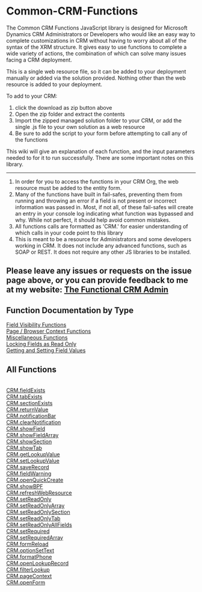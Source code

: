 # Common-CRM-Functions
The Common CRM Functions JavaScript library is designed for Microsoft Dynamics CRM Administrators or Developers who would like an easy way to complete customizations in CRM without having to worry about all of the syntax of the XRM structure. It gives easy to use functions to complete a wide variety of actions, the combination of which can solve many issues facing a CRM deployment. 

This is a single web resource file, so it can be added to your deployment manually or added via the solution provided. Nothing other than the web resource is added to your deployment.

To add to your CRM:

1) click the download as zip button above
2) Open the zip folder and extract the contents
3) Import the zipped managed solution folder to your CRM, or add the single .js file to your own solution as a web resource
4) Be sure to add the script to your form before attempting to call any of the functions

This wiki will give an explanation of each function, and the input parameters needed to for it to run successfully. There are some important notes on this library.

***

1) In order for you to access the functions in your CRM Org, the web resource must be added to the entity form.
2) Many of the functions have built in fail-safes, preventing them from running and throwing an error if a field is not present or incorrect information was passed in. Most, if not all, of these fail-safes will create an entry in your console log indicating what function was bypassed and why. While not perfect, it should help avoid common mistakes.
3) All functions calls are formatted as 'CRM.<functionName>' for easier understanding of which calls in your code point to this library
4) This is meant to be a resource for Administrators and some developers working in CRM. It does not include any advanced functions, such as SOAP or REST. It does not require any other JS libraries to be installed.
  
## Please leave any issues or requests on the issue page above, or you can provide feedback to me at my website: [The Functional CRM Admin](https://functional-crm-admin.weebly.com/about-me.html)

## Function Documentation by Type
[Field Visibility Functions](https://github.com/gole1296/Common-CRM-Functions/wiki/Change-Field-Visibility-Functions) <br>
[Page / Browser Context Functions](https://github.com/gole1296/Common-CRM-Functions/wiki/Page---Browser-Context-Functions)<br>
[Miscellaneous Functions](https://github.com/gole1296/Common-CRM-Functions/wiki/Miscellaneous-Functions)<br>
[Locking Fields as Read Only](https://github.com/gole1296/Common-CRM-Functions/wiki/Read-Only-and-Editable-Fields)<br>
[Getting and Setting Field Values](https://github.com/gole1296/Common-CRM-Functions/wiki/Getting-and-Setting-Field-Values)<br>

## All Functions
<br>[CRM.fieldExists](https://github.com/gole1296/Common-CRM-Functions/wiki/Miscellaneous-Functions#field--tab--section-exists)
<br>[CRM.tabExists](https://github.com/gole1296/Common-CRM-Functions/wiki/Miscellaneous-Functions#field--tab--section-exists)
<br>[CRM.sectionExists](https://github.com/gole1296/Common-CRM-Functions/wiki/Miscellaneous-Functions#field--tab--section-exists)
<br>[CRM.returnValue](https://github.com/gole1296/Common-CRM-Functions/wiki/Getting-and-Setting-Field-Values#get-field-value)
<br>[CRM.notificationBar](https://github.com/gole1296/Common-CRM-Functions/wiki/Miscellaneous-Functions#set-or-clear-notification-bar-on-form)
<br>[CRM.clearNotification](https://github.com/gole1296/Common-CRM-Functions/wiki/Miscellaneous-Functions#set-or-clear-notification-bar-on-form)
<br>[CRM.showField](https://github.com/gole1296/Common-CRM-Functions/wiki/Change-Field-Visibility-Functions)
<br>[CRM.showFieldArray](https://github.com/gole1296/Common-CRM-Functions/wiki/Change-Field-Visibility-Functions)
<br>[CRM.showSection](https://github.com/gole1296/Common-CRM-Functions/wiki/Change-Field-Visibility-Functions)
<br>[CRM.showTab](https://github.com/gole1296/Common-CRM-Functions/wiki/Change-Field-Visibility-Functions)
<br>[CRM.getLookupValue](https://github.com/gole1296/Common-CRM-Functions/wiki/Getting-and-Setting-Field-Values#get-lookup-field-values)
<br>[CRM.setLookupValue](https://github.com/gole1296/Common-CRM-Functions/wiki/Getting-and-Setting-Field-Values#set-lookup-field-value)
<br>[CRM.saveRecord](https://github.com/gole1296/Common-CRM-Functions/wiki/Miscellaneous-Functions#save-record)
<br>[CRM.fieldWarning](https://github.com/gole1296/Common-CRM-Functions/wiki/Miscellaneous-Functions#field-warning)
<br>[CRM.openQuickCreate](https://github.com/gole1296/Common-CRM-Functions/wiki/Miscellaneous-Functions#open-quick-create-form)
<br>[CRM.showBPF](https://github.com/gole1296/Common-CRM-Functions/wiki/Miscellaneous-Functions#show-or-hide-business-process-flow)
<br>[CRM.refreshWebResource](https://github.com/gole1296/Common-CRM-Functions/wiki/Miscellaneous-Functions#refresh-web-resource)
<br>[CRM.setReadOnly](https://github.com/gole1296/Common-CRM-Functions/wiki/Read-Only-and-Editable-Fields#set-a-field-to-be-read-only-non-editable)
<br>[CRM.setReadOnlyArray](https://github.com/gole1296/Common-CRM-Functions/wiki/Read-Only-and-Editable-Fields#set-an-array-of-fields-to-be-read-only)
<br>[CRM.setReadOnlySection](https://github.com/gole1296/Common-CRM-Functions/wiki/Read-Only-and-Editable-Fields#set-all-fields-in-a-section-to-be-read-only)
<br>[CRM.setReadOnlyTab](https://github.com/gole1296/Common-CRM-Functions/wiki/Read-Only-and-Editable-Fields#set-all-fields-in-a-tab-to-be-read-only)
<br>[CRM.setReadOnlyAllFields](https://github.com/gole1296/Common-CRM-Functions/wiki/Read-Only-and-Editable-Fields#set-all-fields-on-the-form-to-be-read-only)
<br>[CRM.setRequired](https://github.com/gole1296/Common-CRM-Functions/wiki/Field-Requirement-Level#mark-a-field-required--recommended--not-required)
<br>[CRM.setRequiredArray](https://github.com/gole1296/Common-CRM-Functions/wiki/Field-Requirement-Level#mark-an-array-of-fields-required--recommended--not-required)
<br>[CRM.formReload](https://github.com/gole1296/Common-CRM-Functions/wiki/Miscellaneous-Functions#form-reload-and-refresh)
<br>[CRM.optionSetText](https://github.com/gole1296/Common-CRM-Functions/wiki/Getting-and-Setting-Field-Values#get-option-set-text-value)
<br>[CRM.formatPhone](https://github.com/gole1296/Common-CRM-Functions/wiki/Miscellaneous-Functions#format-phone-number-10-digit-us-format)
<br>[CRM.openLookupRecord](https://github.com/gole1296/Common-CRM-Functions/wiki/Miscellaneous-Functions#open-the-contents-of-a-lookup-field)
<br>[CRM.filterLookup](https://github.com/gole1296/Common-CRM-Functions/wiki/Miscellaneous-Functions#filter-a-lookup-field-based-on-another-field-value)
<br>[CRM.pageContext](https://github.com/gole1296/Common-CRM-Functions/wiki/Page---Browser-Context-Functions#page-context-function)
<br>[CRM.openForm](https://github.com/gole1296/Common-CRM-Functions/wiki/Miscellaneous-Functions#open-form)
